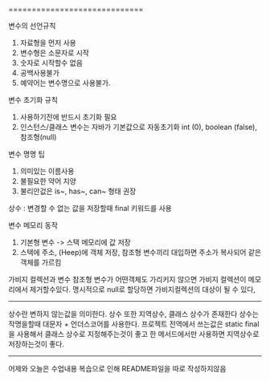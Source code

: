 
=============================


변수의 선언규칙
1. 자료형을 먼저 사용
2. 변수형은 소문자로 시작
3. 숫자로 시작할수 없음
4. 공백사용불가
5. 예약어는 변수명으로 사용불가.

변수 초기화 규칙
1. 사용하기전에 반드시 초기화 필요
2. 인스턴스/클래스 변수는 자바가 기본값으로 자동초기화 int (0), boolean (false), 참조형(null)

변수 명명 팁
1. 의미있는 이름사용
2. 불필요한 약어 지양
3. 불리안겂은 is~, has~, can~ 형태 권장

상수 : 변경할 수 없는 값을 저장할때 final 키워드를 사용

변수 메모리 동작
1. 기본형 변수 -> 스택 메모리에 값 저장
2. 스택에 주소, (Heep)에 객체 저장, 참조형 변수끼리 대입하면 주소가 복사되어 같은 객체를 가르킴

가비지 컬렉션과 변수
참조형 변수가 어떤객체도 가리키지 않으면 가비지 컬렉션이 메모리에서 제거할수있다. 
명시적으로 null로 할당하면 가비지컬렉션의 대상이 될 수 있다,

-------------------------------------------------------------------------------------

상수란 변하지 않는값을 의미한다.
상수 또한 지역상수, 클래스 상수가 존재한다
상수는 작명을할때 대문자 + 언더스코어를 사용한다.
프로젝트 전역에서 쓰는값은 static final을 사용해서 클래스 상수로 지정해주는것이 좋고
한 메서드에서만 사용하면 지역상수로 저장하는것이 좋다.

--------------------------------------------------------

어제와 오늘은 수업내용 복습으로 인해 README파일을 따로 작성하지않음
